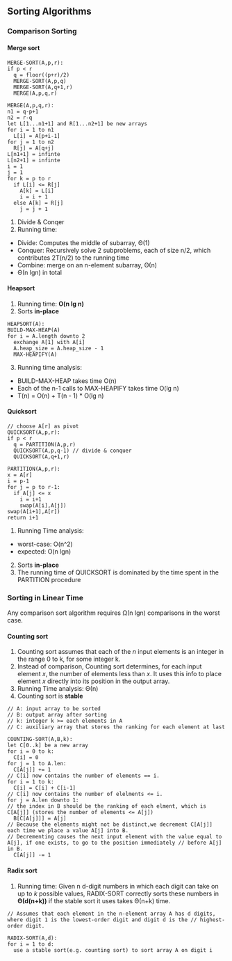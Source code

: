 ## Sorting Algorithms
### Comparison Sorting
#### Merge sort
```
MERGE-SORT(A,p,r):
if p < r
  q = floor((p+r)/2)
  MERGE-SORT(A,p,q)
  MERGE-SORT(A,q+1,r)
  MERGE(A,p,q,r)

MERGE(A,p,q,r):
n1 = q-p+1
n2 = r-q
let L[1...n1+1] and R[1...n2+1] be new arrays
for i = 1 to n1
  L[i] = A[p+i-1]
for j = 1 to n2
  R[j] = A[q+j]
L[n1+1] = infinte
L[n2+1] = infinte
i = 1
j = 1
for k = p to r
  if L[i] <= R[j]
    A[k] = L[i]
    i = i + 1
  else A[k] = R[j]
    j = j + 1
```
1. Divide & Conqer
2. Running time: 
  - Divide: Computes the middle of subarray, Θ(1)
  - Conquer: Recursively solve 2 subproblems, each of size n/2, which contributes 2T(n/2) to the running time
  - Combine: merge on an n-element subarray, Θ(n)
  - Θ(n lgn) in total
  
#### Heapsort
1. Running time: **O(n lg n)**
2. Sorts **in-place**
```
HEAPSORT(A):
BUILD-MAX-HEAP(A)
for i = A.length downto 2
  exchange A[1] with A[i]
  A.heap_size = A.heap_size - 1
  MAX-HEAPIFY(A)
```
3. Running time analysis:
  - BUILD-MAX-HEAP takes time O(n)
  - Each of the n-1 calls to MAX-HEAPIFY takes time O(lg n)
  - T(n) = O(n) + T(n - 1) * O(lg n)

#### Quicksort
```
// choose A[r] as pivot
QUICKSORT(A,p,r):
if p < r
  q = PARTITION(A,p,r)
  QUICKSORT(A,p,q-1) // divide & conquer
  QUICKSORT(A,q+1,r)

PARTITION(A,p,r):
x = A[r]
i = p-1
for j = p to r-1:
  if A[j] <= x
    i = i+1
    swap(A[i],A[j])
swap(A[i+1],A[r])
return i+1
```
1. Running Time analysis:
  - worst-case: O(n^2)
  - expected: O(n lgn)
2. Sorts **in-place**
3. The running time of QUICKSORT is dominated by the time spent in the PARTITION procedure

### Sorting in Linear Time
Any comparison sort algorithm requires Ω(n lgn) comparisons in the worst case.
#### Counting sort
1. Counting sort assumes that each of the *n* input elements is an integer in the range 0 to k, for some integer k.
2. Instead of comparison, Counting sort determines, for each input element *x*, the number of elements less than *x*. It uses this info to place element *x* directly into its position in the output array.
3. Running Time analysis: Θ(n)
4. Counting sort is **stable**

```
// A: input array to be sorted
// B: output array after sorting
// k: integer k >= each elements in A
// C: auxiliary array that stores the ranking for each element at last

COUNTING-SORT(A,B,k):
let C[0..k] be a new array
for i = 0 to k:
  C[i] = 0
for j = 1 to A.len:
  C[A[j]] += 1
// C[i] now contains the number of elements == i.
for i = 1 to k:
  C[i] = C[i] + C[i-1]
// C[i] now contains the number of elelments <= i.
for j = A.len downto 1:
// the index in B should be the ranking of each elment, which is C[A[j]] (stores the number of elements <= A[j])
  B[C[A[j]]] = A[j] 
// Because the elements might not be distinct,we decrement C[A[j]] each time we place a value A[j] into B.
// Decrementing causes the next input element with the value equal to A[j], if one exists, to go to the position immediately // before A[j] in B.
  C[A[j]] -= 1
```
#### Radix sort
1. Running time: Given n d-digit numbers in which each digit can take on up to *k* possible values, RADIX-SORT correctly sorts these numbers in **Θ(d(n+k))** if the stable sort it uses takes Θ(n+k) time.
```
// Assumes that each element in the n-element array A has d digits, where digit 1 is the lowest-order digit and digit d is the // highest-order digit.

RADIX-SORT(A,d):
for i = 1 to d:
  use a stable sort(e.g. counting sort) to sort array A on digit i
```
